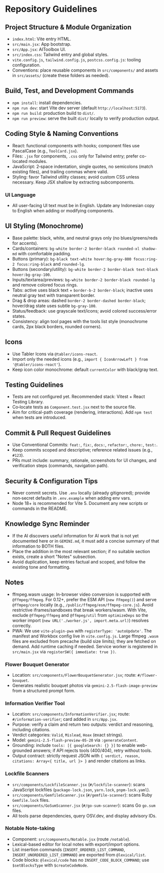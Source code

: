# Repository Guidelines

## Project Structure & Module Organization
- `index.html`: Vite entry HTML.
- `src/main.jsx`: App bootstrap.
- `src/App.jsx`: AIToolbox UI.
- `src/index.css`: Tailwind entry and global styles.
- `vite.config.js`, `tailwind.config.js`, `postcss.config.js`: tooling configuration.
- Conventions: place reusable components in `src/components/` and assets in `src/assets/` (create these folders as needed).

## Build, Test, and Development Commands
- `npm install`: install dependencies.
- `npm run dev`: start Vite dev server (default `http://localhost:5173`).
- `npm run build`: production build to `dist/`.
- `npm run preview`: serve the built `dist/` locally to verify production output.

## Coding Style & Naming Conventions
- React: functional components with hooks; component files use PascalCase (e.g., `ToolCard.jsx`).
- Files: `.jsx` for components, `.css` only for Tailwind entry; prefer co-located modules.
- JavaScript: 2‑space indentation, single quotes, no semicolons (match existing files), and trailing commas where valid.
- Styling: favor Tailwind utility classes; avoid custom CSS unless necessary. Keep JSX shallow by extracting subcomponents.

### UI Language
- All user-facing UI text must be in English. Update any Indonesian copy to English when adding or modifying components.

## UI Styling (Monochrome)
- Base palette: black, white, and neutral grays only (no blues/greens/reds for accents).
- Cards/containers: `bg-white border-2 border-black rounded-xl shadow-md` with comfortable padding.
- Buttons (primary): `bg-black text-white hover:bg-gray-800 focus:ring-2 focus:ring-black` and `rounded-lg`.
- Buttons (secondary/utility): `bg-white border-2 border-black text-black hover:bg-gray-100`.
- Inputs/textarea/previews: `bg-white border-2 border-black rounded-lg` and remove colored focus rings.
- Tabs: active uses black text + `border-b-2 border-black`; inactive uses neutral gray text with transparent border.
- Drag & drop areas: dashed `border-2 border-dashed border-black`; hover/drag state uses subtle `bg-gray-100`.
- Status/feedback: use grayscale text/icons; avoid colored success/error states.
- Consistency: align tool pages with the tools list style (monochrome cards, 2px black borders, rounded corners).

## Icons
- Use Tabler Icons via `@tabler/icons-react`.
- Import only the needed icons (e.g., `import { IconArrowLeft } from '@tabler/icons-react'`).
- Keep icon color monochrome: default `currentColor` with black/gray text.

## Testing Guidelines
- Tests are not configured yet. Recommended stack: Vitest + React Testing Library.
- Co‑locate tests as `Component.test.jsx` next to the source file.
- Aim for critical-path coverage (rendering, interactions). Add `npm test` when tests are introduced.

## Commit & Pull Request Guidelines
- Use Conventional Commits: `feat:`, `fix:`, `docs:`, `refactor:`, `chore:`, `test:`.
- Keep commits scoped and descriptive; reference related issues (e.g., `#123`).
- PRs must include: summary, rationale, screenshots for UI changes, and verification steps (commands, navigation path).

## Security & Configuration Tips
- Never commit secrets. Use `.env` locally (already gitignored); provide non‑secret defaults in `.env.example` when adding env vars.
- Node 18+ is recommended for Vite 5. Document any new scripts or commands in the README.

## Knowledge Sync Reminder
- If the AI discovers useful information for AI work that is not yet documented here or in `GEMINI.md`, it must add a concise summary of that information to BOTH files.
- Place the addition in the most relevant section; if no suitable section exists, create a short "Notes" subsection.
- Avoid duplication, keep entries factual and scoped, and follow the existing tone and formatting.

## Notes
- ffmpeg.wasm usage: In-browser video conversion is supported with `@ffmpeg/ffmpeg`. For 0.12+, prefer the ESM API (`new FFmpeg()`) and serve `@ffmpeg/core` locally (e.g., `/public/ffmpeg/esm/ffmpeg-core.js`). Avoid restrictive iframes/sandboxes that break workers/wasm. With Vite, exclude `@ffmpeg/ffmpeg` and `@ffmpeg/util` from `optimizeDeps` so the worker import (`new URL('./worker.js', import.meta.url)`) resolves correctly.
- PWA: We use `vite-plugin-pwa` with `registerType: 'autoUpdate'`. The manifest and Workbox config live in `vite.config.js`. Large ffmpeg `.wasm` files are excluded from precache (build size limits); they are fetched on demand. Add runtime caching if needed. Service worker is registered in `src/main.jsx` via `registerSW({ immediate: true })`.

### Flower Bouquet Generator
- Location: `src/components/FlowerBouquetGenerator.jsx`; route: `#/flower-bouquet`.
- Generates realistic bouquet photos via `gemini-2.5-flash-image-preview` from a structured prompt form.

### Information Verifier Tool
- Location: `src/components/InformationVerifier.jsx`; route: `#/information-verifier`; card added in `src/App.jsx`.
- Purpose: verify a claim and return two outputs: verdict and reasoning, including citations.
- Verdict categories: `Valid`, `Mislead`, `Hoax` (exact strings).
- Model: `gemini-2.5-flash-preview-05-20` via `:generateContent`.
- Grounding: include `tools: [{ googleSearch: {} }]` to enable web-grounded answers; if API rejects tools (400/404), retry without tools.
- Output contract: strictly request JSON with `{ verdict, reason, citations: Array<{ title, url }> }` and render citations as links.

### Lockfile Scanners
- `src/components/LockfileScanner.jsx` (`#/lockfile-scanner`): scans JavaScript lockfiles (`package-lock.json`, `yarn.lock`, `pnpm-lock.yaml`).
- `src/components/GemfileScanner.jsx` (`#/gemfile-scanner`): scans Ruby `Gemfile.lock` files.
- `src/components/GoSumScanner.jsx` (`#/go-sum-scanner`): scans Go `go.sum` files.
- All tools parse dependencies, query OSV.dev, and display advisory IDs.

### Notable Note-taking
- Component: `src/components/Notable.jsx` (route `/notable`).
- Lexical-based editor for local notes with export/import options.
- List insertion commands (`INSERT_ORDERED_LIST_COMMAND`, `INSERT_UNORDERED_LIST_COMMAND`) are exported from `@lexical/list`.
- Code blocks: `@lexical/code` has no `INSERT_CODE_BLOCK_COMMAND`; use `$setBlocksType` with `$createCodeNode`.
